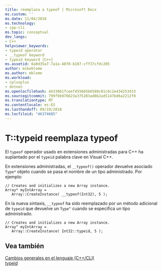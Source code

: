 ```yaml
---
title: reemplaza a typeof | Microsoft Docs
ms.custom: ''
ms.date: 11/04/2016
ms.technology:
- cpp-cli
ms.topic: conceptual
dev_langs:
- C++
helpviewer_keywords:
- typeid operator
- __typeof keyword
- typeid keyword [C++]
ms.assetid: 6a0d35a7-7a1a-4070-b187-cff37cfdc205
author: mikeblome
ms.author: mblome
ms.workload:
- cplusplus
- dotnet
ms.openlocfilehash: 4433061fceef455685b6588c81c8c2e434253433
ms.sourcegitcommit: 799f9b976623a375203ad8b2ad5147bd6a2212f0
ms.translationtype: MT
ms.contentlocale: es-ES
ms.lasthandoff: 09/19/2018
ms.locfileid: "46374685"
---
```

# <a name="typeof-goes-to-ttypeid"></a>T::typeid reemplaza typeof

El `typeof` operador usado en extensiones administradas para C++ ha suplantado por el `typeid` palabra clave en Visual C++.

En extensiones administradas, el `__typeof()` operador devuelve asociado `Type*` objeto cuando se pasa el nombre de un tipo administrado. Por ejemplo:

```
// Creates and initializes a new Array instance.
Array* myIntArray =
   Array::CreateInstance( __typeof(Int32), 5 );
```

En la nueva sintaxis, `__typeof` ha sido reemplazado por un método adicional de `typeid` que devuelve un `Type^` cuando se especifica un tipo administrado.

```
// Creates and initializes a new Array instance.
Array^ myIntArray =
   Array::CreateInstance( Int32::typeid, 5 );
```

## <a name="see-also"></a>Vea también

[Cambios generales en el lenguaje (C++/CLI)](../dotnet/general-language-changes-cpp-cli.md)<br/>
[typeid](../windows/typeid-cpp-component-extensions.md)